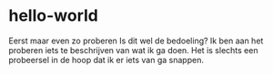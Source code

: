 # hello-world
Eerst maar even zo proberen
Is dit wel de bedoeling?
Ik ben aan het proberen iets te beschrijven van wat ik ga doen.
Het is slechts een probeersel in de hoop dat ik er iets van ga snappen.
